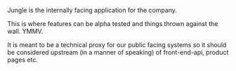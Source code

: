 Jungle is the internally facing application for the company.

This is where features can be alpha tested and things thrown
against the wall. YMMV.

It is meant to be a technical proxy for our public facing systems
so it should be considered upstream (in a manner of speaking) of 
front-end-api, product pages etc.
